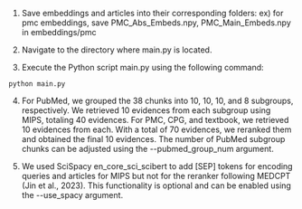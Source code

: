 1. Save embeddings and articles into their corresponding folders:
ex) for pmc embeddings, save PMC_Abs_Embeds.npy, PMC_Main_Embeds.npy in embeddings/pmc

2. Navigate to the directory where main.py is located.

3. Execute the Python script main.py using the following command:
```
python main.py
```

4. For PubMed, we grouped the 38 chunks into 10, 10, 10, and 8 subgroups, respectively.
We retrieved 10 evidences from each subgroup using MIPS, totaling 40 evidences.
For PMC, CPG, and textbook, we retrieved 10 evidences from each.
With a total of 70 evidences, we reranked them and obtained the final 10 evidences.
The number of PubMed subgroup chunks can be adjusted using the --pubmed_group_num argument.

5. We used SciSpacy en_core_sci_scibert to add [SEP] tokens for encoding queries and articles for MIPS but not for the reranker following MEDCPT (Jin et al., 2023).
This functionality is optional and can be enabled using the --use_spacy argument.

